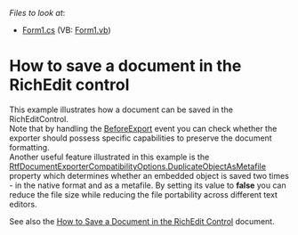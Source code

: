 <!-- default file list -->
*Files to look at*:

* [Form1.cs](./CS/SaveDocument/Form1.cs) (VB: [Form1.vb](./VB/SaveDocument/Form1.vb))
<!-- default file list end -->
# How to save a document in the RichEdit control


<p>This example illustrates how a document can be saved in the RichEditControl. <br />
Note that by handling the <a href="http://documentation.devexpress.com/#WindowsForms/DevExpressXtraRichEditRichEditControl_BeforeExporttopic"><u>BeforeExport</u></a> event you can check whether the exporter should possess specific capabilities to preserve the document formatting. <br />
Another useful feature illustrated in this example is the <a href="http://documentation.devexpress.com/#CoreLibraries/DevExpressXtraRichEditExportRtfDocumentExporterCompatibilityOptions_DuplicateObjectAsMetafiletopic"><u>RtfDocumentExporterCompatibilityOptions.DuplicateObjectAsMetafile</u></a> property which determines whether an embedded object is saved two times - in the native format and as a metafile. By setting its value to <strong>false</strong> you can reduce the file size while reducing the file portability across different text editors.</p><p>See also the <a href="http://documentation.devexpress.com/#WindowsForms/CustomDocument5889"><u>How to Save a Document in the RichEdit Control</u></a> document.</p>

<br/>


